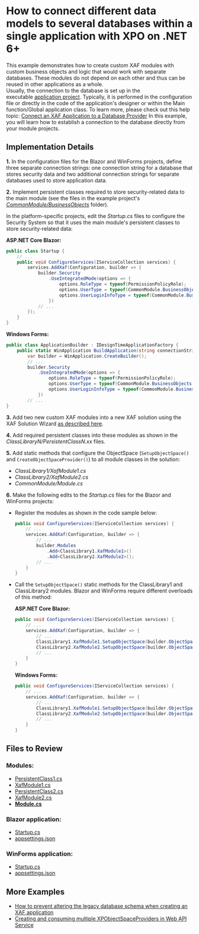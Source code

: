# How to connect different data models to several databases within a single application with XPO on .NET 6+

This example demonstrates how to create custom XAF modules with custom business objects and logic that would work with separate databases. These modules do not depend on each other and thus can be reused in other applications as a whole.  
Usually, the connection to the database is set up in the executable [application project](http://documentation.devexpress.com/#Xaf/CustomDocument2569). Typically, it is performed in the configuration file or directly in the code of the application's designer or within the Main function/Global application class. To learn more, please check out this help topic: [Connect an XAF Application to a Database Provider](http://documentation.devexpress.com/#Xaf/CustomDocument3155) In this example, you will learn how to establish a connection to the database directly from your module projects.

## Implementation Details

**1.** In the configuration files for the Blazor and WinForms projects, define three separate connection strings: one connection string for a database that stores security data and two additional connection strings for separate databases used to store application data.

**2.** Implement persistent classes required to store security-related data to the main module (see the files in the example project's _[CommonModule/BusinessObjects](./CommonModule/BusinessObjects/)_ folder).

In the platform-specific projects, edit the _Startup.cs_ files to configure the Security System so that it uses the main module's persistent classes to store security-related data:

  **ASP.NET Core Blazor:**

  ```cs
  public class Startup {
      // ...
      public void ConfigureServices(IServiceCollection services) {
          services.AddXaf(Configuration, builder => {
              builder.Security
                  .UseIntegratedMode(options => {
                      options.RoleType = typeof(PermissionPolicyRole);
                      options.UserType = typeof(CommonModule.BusinessObjects.ApplicationUser);
                      options.UserLoginInfoType = typeof(CommonModule.BusinessObjects.ApplicationUserLoginInfo);
                  })
              // ...
          });
      }
  }
  ```

  **Windows Forms:**

  ```cs
  public class ApplicationBuilder : IDesignTimeApplicationFactory {
      public static WinApplication BuildApplication(string connectionString) {
          var builder = WinApplication.CreateBuilder();
          // ...
          builder.Security
              .UseIntegratedMode(options => {
                  options.RoleType = typeof(PermissionPolicyRole);
                  options.UserType = typeof(CommonModule.BusinessObjects.ApplicationUser);
                  options.UserLoginInfoType = typeof(CommonModule.BusinessObjects.ApplicationUserLoginInfo);
              })
          // ...
  }
  ```

**3.** Add two new custom XAF modules into a new XAF solution using the XAF Solution Wizard [as described here](https://docs.devexpress.com/eXpressAppFramework/118046/application-shell-and-base-infrastructure/application-solution-components/modules).

**4.** Add required persistent classes into these modules as shown in the _ClassLibraryN/PersistentClassN.xx_ files.

**5.** Add static methods that configure the ObjectSpace (`SetupObjectSpace()` and `CreateObjectSpaceProvider()`) to all module classes in the solution:

- _ClassLibrary1/XafModule1.cs_
- _ClassLibrary2/XafModule2.cs_
- _CommonModule/Module.cs_

**6.** Make the following edits to the _Startup.cs_ files for the Blazor and WinForms projects:

- Register the modules as shown in the code sample below:

  ```cs
  public void ConfigureServices(IServiceCollection services) {
      // ...
      services.AddXaf(Configuration, builder => {
          // ...
          builder.Modules 
              .Add<ClassLibrary1.XafModule1>()
              .Add<ClassLibrary2.XafModule2>();
          // ...
      }
  }
  ```

- Call the `SetupObjectSpace()` static methods for the ClassLibrary1 and ClassLibrary2 modules. Blazor and WinForms require different overloads of this method:

  **ASP.NET Core Blazor:**

  ```cs
  public void ConfigureServices(IServiceCollection services) {
      // ...
      services.AddXaf(Configuration, builder => {
          // ...
          ClassLibrary1.XafModule1.SetupObjectSpace(builder.ObjectSpaceProviders, Configuration);
          ClassLibrary2.XafModule2.SetupObjectSpace(builder.ObjectSpaceProviders, Configuration);
          // ...
      }
  }
  ```

  **Windows Forms:**

  ```cs
  public void ConfigureServices(IServiceCollection services) {
      // ...
      services.AddXaf(Configuration, builder => {
          // ...
          ClassLibrary1.XafModule1.SetupObjectSpace(builder.ObjectSpaceProviders);
          ClassLibrary2.XafModule2.SetupObjectSpace(builder.ObjectSpaceProviders);
          // ...
      }
  }
  ```

## Files to Review

### Modules:

* [PersistentClass1.cs](./ClassLibrary1/PersistentClass1.cs)
* [XafModule1.cs](./ClassLibrary1/XafModule1.cs)
* [PersistentClass2.cs](./ClassLibrary2/PersistentClass2.cs)
* [XafModule2.cs](./ClassLibrary2/XafModule2.cs)
* **[Module.cs](./CommonModule/CommonModule.cs)**

### Blazor application:

* [Startup.cs](./TwoXpoModelsForDifferentDatabases.Blazor.Server/Startup.cs)
* [appsettings.json](./TwoXpoModelsForDifferentDatabases.Blazor.Server/appsettings.json)

### WinForms application:

* [Startup.cs](./TwoXpoModelsForDifferentDatabases.Win/Startup.cs)
* [appsettings.json](./TwoXpoModelsForDifferentDatabases.Win/App.config)

## More Examples

- [How to prevent altering the legacy database schema when creating an XAF application](https://github.com/DevExpress-Examples/XAF_how-to-prevent-altering-the-legacy-database-schema-when-creating-an-xaf-application-e1150)
- [Creating and consuming multiple XPObjectSpaceProviders in Web API Service](https://supportcenter.devexpress.com/internal/ticket/details/T1122851)